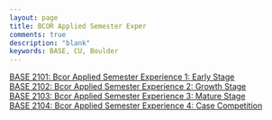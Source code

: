 ```yaml
---
layout: page
title: BCOR Applied Semester Exper
comments: true
description: "blank"
keywords: BASE, CU, Boulder
---
```

<body>
<div><a href="../../courses/BASE-2101">BASE 2101: Bcor Applied Semester Experience 1: Early Stage</a></div>
<div><a href="../../courses/BASE-2102">BASE 2102: Bcor Applied Semester Experience 2: Growth Stage</a></div>
<div><a href="../../courses/BASE-2103">BASE 2103: Bcor Applied Semester Experience 3: Mature Stage</a></div>
<div><a href="../../courses/BASE-2104">BASE 2104: Bcor Applied Semester Experience 4: Case Competition</a></div>
</body>